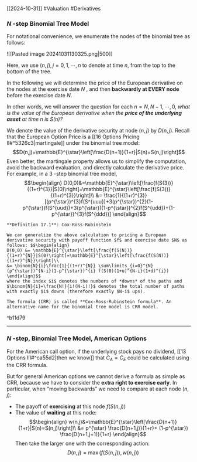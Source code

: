 [[2024-10-31]] #Valuation #Derivatives 

### $N$ -step Binomial Tree Model
For notational convenience, we enumerate the nodes of the binomial tree as follows: 

![[Pasted image 20241031130325.png|500]]

Here, we use $(n, j), j= 0,1,\cdots, n$ to denote at time $n$, from the top to the bottom of the tree.

In the following we will determine the price of the European derivative on the nodes at the exercise date $N$ , and then **backwardly at EVERY node** before the exercise date $N$.

In other words, we will answer the question for each $n=N, N-1, \cdots, 0$, *what is the value of the European derivative when the **price of the underlying asset** at time $n$ is $S(n)$?* 

We denote the value of the derivative security at node $(n,j)$ by $D(n,j)$. Recall that the European Option Price is a [[16 Options Pricing II#^5326c3|martingale]] under the binomial tree model: $$D(n,j)=\mathbb{E}^{\star}\left[\frac{D(n+1)}{1+r}|S(n)=S(n,j)\right]$$
Even better, the martingale property allows us to simplify the computation, avoid the backward evaluation, and directly calculate the derivative price. For example, in a $3$ -step binomial tree model, $$\begin{align}
D(0,0)&=\mathbb{E}^{\star}\left[\frac{f(S(3))}{(1+r)^{3}}|S(0)\right]=\mathbb{E}^{\star}\left[\frac{f(S(3))}{(1+r)^{3}}\right]\\
&= \frac{1}{(1+r)^{3}}[(p^{\star})^{3}f(S^{uuu})+3(p^{\star})^{2}(1-p^{\star})f(S^{uud})+3(p^{\star})(1-p^{\star})^{2}f(S^{udd})+(1-p^{\star})^{3}f(S^{ddd})]
\end{align}$$
```ad-important
**Definition 17.1**: Cox-Ross-Rubinstein

We can generalize the above calculation to pricing a European derivative security with payoff function $f$ and exercise date $N$ as follows: $$\begin{align}
D(0,0) &= \mathbb{E}^{\star}\left[\frac{f(S(N))}{(1+r)^{N}}|S(0)\right]=\mathbb{E}^{\star}\left[\frac{f(S(N))}{(1+r)^{N}}\right]\\
&= \binom{N}{i}\frac{1}{(1+r)^{N}} \sum\limits_{i=0}^{N} (p^{\star})^{N-i}(1-p^{\star})^{i} f(S(0)(1+u)^{N-i}(1+d)^{i})
\end{align}$$
where the index $i$ denotes the numbers of *downs* of the paths and $\binom{N}{i}=\frac{N!}{i!(N-i)!}$ denotes the total number of paths with exactly $i$ downs (therefore exactly $N-i$ ups).

The formula (CRR) is called **Cox-Ross-Rubinstein formula**. An alternative name for the binomial tree model is CRR model.
```

^b11d79

---
### $N$ -step, Binomial Tree Model, American Options
For the American call option, if the underlying stock pays no dividend, [[13 Options III#^ca55d2|then we know]] that $C_{A}=C_{E}$ could be calculated using the CRR formula. 

But for general American options we cannot derive a formula as simple as CRR, because we have to consider the **extra right to exercise early**. In particular, when “moving backwards” we need to compare at each node $(n,j)$: 
- The payoff of **exercising** at this node $f(S(n,j))$
- The value of **waiting** at this node: $$\begin{align}
w(n,j)&=\mathbb{E}^{\star}\left[\frac{D(n+1)}{1+r}|S(n)=S(n,j)\right]\\
&= p^{\star} \frac{D(n+1,j)}{1+r}+ (1-p^{\star}) \frac{D(n+1,j+1)}{1+r}
\end{align}$$
Then take the larger one with the corresponding action: $$D(n,j)=\max(f(S(n,j)),w(n,j))$$
